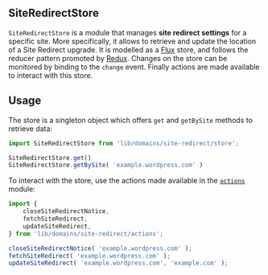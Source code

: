 SiteRedirectStore
-----------------

`SiteRedirectStore` is a module that manages **site redirect settings** for a specific site. More specifically, it allows to retrieve and update the location of a Site Redirect upgrade. It is modelled as a [Flux](https://facebook.github.io/flux/docs/overview.html) store, and follows the reducer pattern promoted by [Redux](http://redux.js.org/docs/basics/Reducers.html). Changes on the store can be monitored by binding to the `change` event. Finally actions are made available to interact with this store.

## Usage

The store is a singleton object which offers `get` and `getBySite` methods to retrieve data:

```js
import SiteRedirectStore from 'lib/domains/site-redirect/store';

SiteRedirectStore.get()
SiteRedirectStore.getBySite( 'example.wordpress.com' )
```

To interact with the store, use the actions made available in the [`actions`](../actions.js) module:

```js
import {
	closeSiteRedirectNotice,
	fetchSiteRedirect,
	updateSiteRedirect,
} from 'lib/domains/site-redirect/actions';

closeSiteRedirectNotice( 'example.wordpress.com' );
fetchSiteRedirect( 'example.wordpress.com' );
updateSiteRedirect( 'example.wordpress.com', 'example.com' );
```
